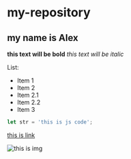 # my-repository
## my name is Alex

**this text will be bold**
*this text will be italic*

List:
 * Item 1
 * Item 2
  * Item 2.1
  * Item 2.2
 * Item 3

```javascript
let str = 'this is js code';
```

[this is link](https://github.com)

![this is img](https://t4.ftcdn.net/jpg/04/35/74/31/360_F_435743102_T53hHHStQipqs9w2XOIKI1cArHIwE3XX.jpg)
